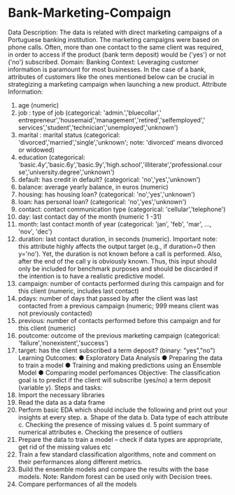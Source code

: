 # Bank-Marketing-Compaign

Data Description:
The data is related with direct marketing campaigns of a Portuguese
banking institution. The marketing campaigns were based on phone
calls. Often, more than one contact to the same client was required, in
order to access if the product (bank term deposit) would be ('yes') or not
('no') subscribed.
Domain:
Banking
Context:
Leveraging customer information is paramount for most businesses. In
the case of a bank, attributes of customers like the ones mentioned
below can be crucial in strategizing a marketing campaign when
launching a new product.
Attribute Information:
1. age (numeric)
2. job : type of job (categorical: 'admin.','bluecollar','
entrepreneur','housemaid','management','retired','selfemployed','
services','student','technician','unemployed','unknown')
3. marital : marital status (categorical:
'divorced','married','single','unknown'; note: 'divorced' means
divorced or widowed)
4. education (categorical:
'basic.4y','basic.6y','basic.9y','high.school','illiterate','professional.cour
se','university.degree','unknown')
5. default: has credit in default? (categorical: 'no','yes','unknown')
6. balance: average yearly balance, in euros (numeric)
7. housing: has housing loan? (categorical: 'no','yes','unknown')
8. loan: has personal loan? (categorical: 'no','yes','unknown')
9. contact: contact communication type (categorical:
'cellular','telephone')
10. day: last contact day of the month (numeric 1 -31)
11. month: last contact month of year (categorical: 'jan', 'feb',
'mar', ..., 'nov', 'dec')
12. duration: last contact duration, in seconds (numeric).
Important note: this attribute highly affects the output target (e.g., if
duration=0 then y='no'). Yet, the duration is not known before a call
is performed. Also, after the end of the call y is obviously known.
Thus, this input should only be included for benchmark purposes
and should be discarded if the intention is to have a realistic
predictive model.
13. campaign: number of contacts performed during this
campaign and for this client (numeric, includes last contact)
14. pdays: number of days that passed by after the client was
last contacted from a previous campaign (numeric; 999 means
client was not previously contacted)
15. previous: number of contacts performed before this
campaign and for this client (numeric)
16. poutcome: outcome of the previous marketing campaign
(categorical: 'failure','nonexistent','success')
17. target: has the client subscribed a term deposit? (binary:
"yes","no")
Learning Outcomes:
● Exploratory Data Analysis
● Preparing the data to train a model
● Training and making predictions using an Ensemble Model
● Comparing model perfomances
Objective:
The classification goal is to predict if the client will subscribe (yes/no) a
term deposit (variable y).
Steps and tasks:
1. Import the necessary libraries
2. Read the data as a data frame
3. Perform basic EDA which should include the following and print
out your insights at every step.
a. Shape of the data
b. Data type of each attribute
c. Checking the presence of missing values
d. 5 point summary of numerical attributes
e. Checking the presence of outliers
4. Prepare the data to train a model – check if data types are
appropriate, get rid of the missing values etc
5. Train a few standard classification algorithms, note and comment
on their performances along different metrics.
6. Build the ensemble models and compare the results with the base
models. Note: Random forest can be used only with Decision
trees.
7. Compare performances of all the models
